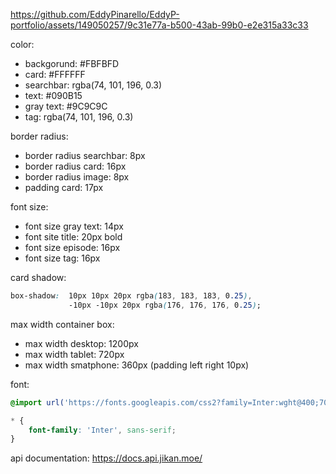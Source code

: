 

https://github.com/EddyPinarello/EddyP-portfolio/assets/149050257/9c31e77a-b500-43ab-99b0-e2e315a33c33

color:
- backgorund: #FBFBFD
- card: #FFFFFF
- searchbar: rgba(74, 101, 196, 0.3)
- text: #090B15
- gray text: #9C9C9C
- tag: rgba(74, 101, 196, 0.3)

border radius:
- border radius searchbar: 8px
- border radius card: 16px
- border radius image: 8px
- padding card: 17px

font size:
- font size gray text: 14px
- font site title: 20px bold
- font size episode: 16px
- font size tag: 16px

card shadow:
```css
box-shadow:  10px 10px 20px rgba(183, 183, 183, 0.25),
             -10px -10px 20px rgba(176, 176, 176, 0.25);
```

max width container box:
- max width desktop: 1200px
- max width tablet: 720px
- max width smatphone: 360px (padding left right 10px)


font:
```css
@import url('https://fonts.googleapis.com/css2?family=Inter:wght@400;700&display=swap');

* {
    font-family: 'Inter', sans-serif;
}
```

api documentation: https://docs.api.jikan.moe/

